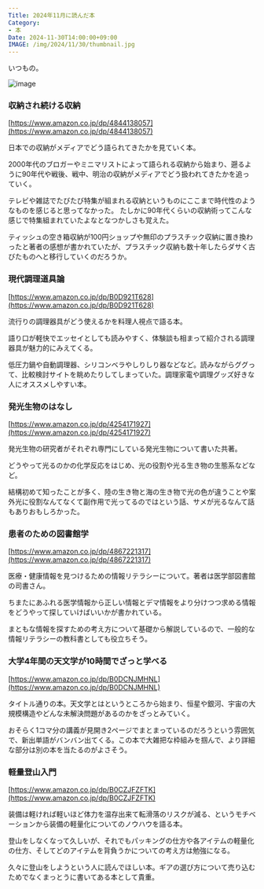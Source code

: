 ```yaml
---
Title: 2024年11月に読んだ本
Category:
- 本
Date: 2024-11-30T14:00:00+09:00
IMAGE: /img/2024/11/30/thumbnail.jpg
---
```


いつもの。

![image](/img/2024/11/30/thumbnail.jpg)


### 収納され続ける収納

[https://www.amazon.co.jp/dp/4844138057](https://www.amazon.co.jp/dp/4844138057)

日本での収納がメディアでどう語られてきたかを見ていく本。

2000年代のブロガーやミニマリストによって語られる収納から始まり、遡るように90年代や戦後、戦中、明治の収納がメディアでどう扱われてきたかを追っていく。

テレビや雑誌でたびたび特集が組まれる収納というものにここまで時代性のようなものを感じると思ってなかった。
たしかに90年代くらいの収納術ってこんな感じで特集組まれていたよなとなつかしさも覚えた。

ティッシュの空き箱収納が100円ショップや無印のプラスチック収納に置き換わったと著者の感想が書かれていたが、プラスチック収納も数十年したらダサく古びたものへと移行していくのだろうか。


### 現代調理道具論

[https://www.amazon.co.jp/dp/B0D921T628](https://www.amazon.co.jp/dp/B0D921T628)

流行りの調理器具がどう使えるかを料理人視点で語る本。

語り口が軽快でエッセイとしても読みやすく、体験談も相まって紹介される調理器具が魅力的にみえてくる。

低圧力鍋や自動調理器、シリコンベラやしりしり器などなど。読みながらググって、比較検討サイトを眺めたりしてしまっていた。調理家電や調理グッズ好きな人にオススメしやすい本。


### 発光生物のはなし

[https://www.amazon.co.jp/dp/4254171927](https://www.amazon.co.jp/dp/4254171927)

発光生物の研究者がそれぞれ専門にしている発光生物について書いた共著。

どうやって光るのかの化学反応をはじめ、光の役割や光る生き物の生態系などなど。

結構初めて知ったことが多く、陸の生き物と海の生き物で光の色が違うことや案外光に役割なんてなくて副作用で光ってるのではという話、サメが光るなんて話もありおもしろかった。


### 患者のための図書館学

[https://www.amazon.co.jp/dp/4867221317](https://www.amazon.co.jp/dp/4867221317)

医療・健康情報を見つけるための情報リテラシーについて。著者は医学部図書館の司書さん。

ちまたにあふれる医学情報から正しい情報とデマ情報をより分けつつ求める情報をどうやって探していけばいいかが書かれている。

まともな情報を探すための考え方について基礎から解説しているので、一般的な情報リテラシーの教科書としても役立ちそう。


### 大学4年間の天文学が10時間でざっと学べる　

[https://www.amazon.co.jp/dp/B0DCNJMHNL](https://www.amazon.co.jp/dp/B0DCNJMHNL)

タイトル通りの本。天文学とはというところから始まり、恒星や銀河、宇宙の大規模構造やどんな未解決問題があるのかをざっとみていく。

おそらく1コマ分の講義が見開き2ページでまとまっているのだろうという雰囲気で、新出単語がバンバン出てくる。この本で大雑把な枠組みを掴んで、より詳細な部分は別の本を当たるのがよさそう。

### 軽量登山入門

[https://www.amazon.co.jp/dp/B0CZJFZFTK](https://www.amazon.co.jp/dp/B0CZJFZFTK)

装備は軽ければ軽いほど体力を温存出来て転滑落のリスクが減る、というモチベーションから装備の軽量化についてのノウハウを語る本。

登山をしなくなって久しいが、それでもパッキングの仕方や各アイテムの軽量化の仕方、そしてどのアイテムを背負うかについての考え方は勉強になる。

久々に登山をしようという人に読んでほしい本。ギアの選び方について売り込むためでなくまっとうに書いてある本として貴重。
